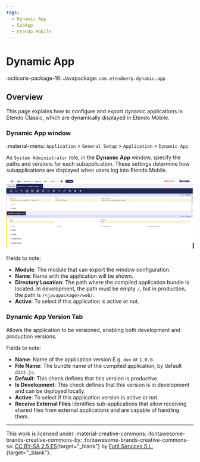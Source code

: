```yaml
---
tags:
  - Dynamic App
  - SubApp
  - Etendo Mobile
---
```

# Dynamic App 
:octicons-package-16: Javapackage: `com.etendoerp.dynamic.app`

## Overview
This page explains how to configure and export dynamic applications in Etendo Classic, which are dynamically displayed in Etendo Mobile.

### Dynamic App window
:material-menu: `Application` > `General Setup` > `Application` > `Dynamic App`

As `System Administrator` role, in the **Dynamic App** window, specify the paths and versions for each subapplication. These settings determine how subapplications are displayed when users log into Etendo Mobile.

![](../../../../assets/developer-guide/etendo-classic/bundles/platform/dynamic-app/dynamic-app.png)

Fields to note:

- **Module**: The module that can export the window configuration.
- **Name**: Name with the application will be shown.
- **Directory Location**: The path where the compiled application bundle is located. In development, the path must be empty `/`, but in production, the path is `/<javapackage>/web/`.
- **Active**: To select if this application is active or not.

### Dynamic App Version Tab 
Allows the application to be versioned, enabling both development and production versions.

Fields to note:

- **Name**: Name of the application version E.g. `dev` or `1.0.0`.
- **File Name**: The bundle name of the compiled application, by default `dist.js`.
- **Default**: This check defines that this version is productive.
- **Is Development**: This check defines that this version is in development and can be deployed locally.
- **Active**: To select if this application version is active or not.
- **Receive External Files** Identifies sub-applications that allow receiving shared files from external applications and are capable of handling them.


---
This work is licensed under :material-creative-commons: :fontawesome-brands-creative-commons-by: :fontawesome-brands-creative-commons-sa: [ CC BY-SA 2.5 ES](https://creativecommons.org/licenses/by-sa/2.5/es/){target="_blank"} by [Futit Services S.L.](https://etendo.software){target="_blank"}.